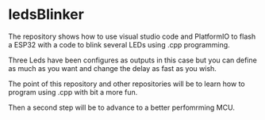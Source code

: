 # ledsBlinker

The repository shows how to use visual studio code and PlatformIO to flash a ESP32 with a code to blink several LEDs
using .cpp programming. 

Three Leds have been configures as outputs in this case but you can define as much as you want and change the delay as fast as you wish. 

The point of this repository and other repositories will be to learn how to program using .cpp with bit a more fun. 

Then a second step will be to advance to a better perfomrming MCU. 

